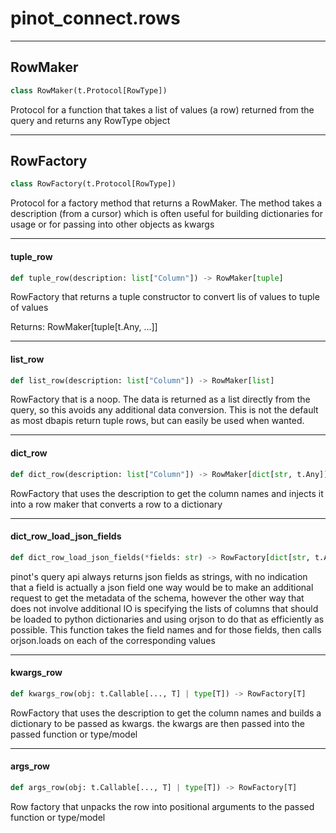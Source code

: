 <a id="pinot_connect.rows"></a>

# pinot\_connect.rows

<a id="pinot_connect.rows.RowMaker"></a>

---
## RowMaker

```python
class RowMaker(t.Protocol[RowType])
```

Protocol for a function that takes a list of values (a row) returned from the query and returns any RowType
object

<a id="pinot_connect.rows.RowFactory"></a>

---
## RowFactory

```python
class RowFactory(t.Protocol[RowType])
```

Protocol for a factory method that returns a RowMaker.  The method takes a description (from a cursor) which
is often useful for building dictionaries for usage or for passing into other objects as kwargs

<a id="pinot_connect.rows.tuple_row"></a>

---
#### tuple\_row

```python
def tuple_row(description: list["Column"]) -> RowMaker[tuple]
```

RowFactory that returns a tuple constructor to convert lis of values to tuple of values

Returns: RowMaker[tuple[t.Any, ...]]

<a id="pinot_connect.rows.list_row"></a>

---
#### list\_row

```python
def list_row(description: list["Column"]) -> RowMaker[list]
```

RowFactory that is a noop.  The data is returned as a list directly from the query, so this avoids any additional
data conversion.  This is not the default as most dbapis return tuple rows, but can easily be used when wanted.

<a id="pinot_connect.rows.dict_row"></a>

---
#### dict\_row

```python
def dict_row(description: list["Column"]) -> RowMaker[dict[str, t.Any]]
```

RowFactory that uses the description to get the column names and injects it into a row maker that converts
a row to a dictionary

<a id="pinot_connect.rows.dict_row_load_json_fields"></a>

---
#### dict\_row\_load\_json\_fields

```python
def dict_row_load_json_fields(*fields: str) -> RowFactory[dict[str, t.Any]]
```

pinot's query api always returns json fields as strings, with no indication that a field is actually a json field
one way would be to make an additional request to get the metadata of the schema, however the other way that does
not involve additional IO is specifying the lists of columns that should be loaded to python dictionaries and using
orjson to do that as efficiently as possible.  This function takes the field names and for those fields, then calls
orjson.loads on each of the corresponding values

<a id="pinot_connect.rows.kwargs_row"></a>

---
#### kwargs\_row

```python
def kwargs_row(obj: t.Callable[..., T] | type[T]) -> RowFactory[T]
```

RowFactory that uses the description to get the column names and builds a dictionary to be passed as kwargs.
the kwargs are then passed into the passed function or type/model

<a id="pinot_connect.rows.args_row"></a>

---
#### args\_row

```python
def args_row(obj: t.Callable[..., T] | type[T]) -> RowFactory[T]
```

Row factory that unpacks the row into positional arguments to the passed function or type/model

